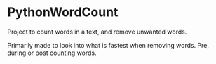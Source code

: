 # PythonWordCount
Project to count words in a text, and remove unwanted words.

Primarily made to look into what is fastest when removing words. Pre, during or post counting words.